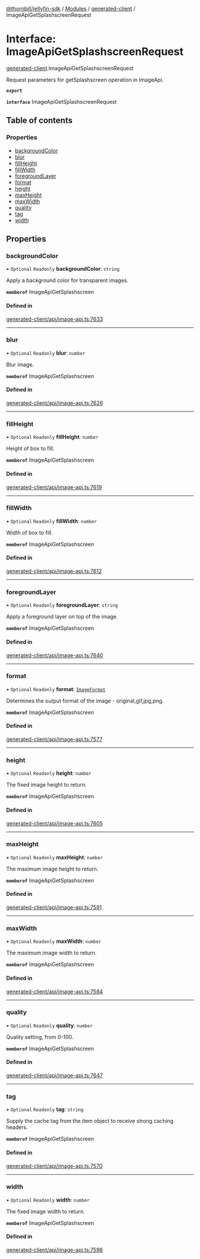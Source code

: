 [@thornbill/jellyfin-sdk](../README.md) / [Modules](../modules.md) / [generated-client](../modules/generated_client.md) / ImageApiGetSplashscreenRequest

# Interface: ImageApiGetSplashscreenRequest

[generated-client](../modules/generated_client.md).ImageApiGetSplashscreenRequest

Request parameters for getSplashscreen operation in ImageApi.

**`export`**

**`interface`** ImageApiGetSplashscreenRequest

## Table of contents

### Properties

- [backgroundColor](generated_client.ImageApiGetSplashscreenRequest.md#backgroundcolor)
- [blur](generated_client.ImageApiGetSplashscreenRequest.md#blur)
- [fillHeight](generated_client.ImageApiGetSplashscreenRequest.md#fillheight)
- [fillWidth](generated_client.ImageApiGetSplashscreenRequest.md#fillwidth)
- [foregroundLayer](generated_client.ImageApiGetSplashscreenRequest.md#foregroundlayer)
- [format](generated_client.ImageApiGetSplashscreenRequest.md#format)
- [height](generated_client.ImageApiGetSplashscreenRequest.md#height)
- [maxHeight](generated_client.ImageApiGetSplashscreenRequest.md#maxheight)
- [maxWidth](generated_client.ImageApiGetSplashscreenRequest.md#maxwidth)
- [quality](generated_client.ImageApiGetSplashscreenRequest.md#quality)
- [tag](generated_client.ImageApiGetSplashscreenRequest.md#tag)
- [width](generated_client.ImageApiGetSplashscreenRequest.md#width)

## Properties

### backgroundColor

• `Optional` `Readonly` **backgroundColor**: `string`

Apply a background color for transparent images.

**`memberof`** ImageApiGetSplashscreen

#### Defined in

[generated-client/api/image-api.ts:7633](https://github.com/jellyfin/jellyfin-sdk-typescript/blob/7402732/src/generated-client/api/image-api.ts#L7633)

___

### blur

• `Optional` `Readonly` **blur**: `number`

Blur image.

**`memberof`** ImageApiGetSplashscreen

#### Defined in

[generated-client/api/image-api.ts:7626](https://github.com/jellyfin/jellyfin-sdk-typescript/blob/7402732/src/generated-client/api/image-api.ts#L7626)

___

### fillHeight

• `Optional` `Readonly` **fillHeight**: `number`

Height of box to fill.

**`memberof`** ImageApiGetSplashscreen

#### Defined in

[generated-client/api/image-api.ts:7619](https://github.com/jellyfin/jellyfin-sdk-typescript/blob/7402732/src/generated-client/api/image-api.ts#L7619)

___

### fillWidth

• `Optional` `Readonly` **fillWidth**: `number`

Width of box to fill.

**`memberof`** ImageApiGetSplashscreen

#### Defined in

[generated-client/api/image-api.ts:7612](https://github.com/jellyfin/jellyfin-sdk-typescript/blob/7402732/src/generated-client/api/image-api.ts#L7612)

___

### foregroundLayer

• `Optional` `Readonly` **foregroundLayer**: `string`

Apply a foreground layer on top of the image.

**`memberof`** ImageApiGetSplashscreen

#### Defined in

[generated-client/api/image-api.ts:7640](https://github.com/jellyfin/jellyfin-sdk-typescript/blob/7402732/src/generated-client/api/image-api.ts#L7640)

___

### format

• `Optional` `Readonly` **format**: [`ImageFormat`](../enums/generated_client.ImageFormat.md)

Determines the output format of the image - original,gif,jpg,png.

**`memberof`** ImageApiGetSplashscreen

#### Defined in

[generated-client/api/image-api.ts:7577](https://github.com/jellyfin/jellyfin-sdk-typescript/blob/7402732/src/generated-client/api/image-api.ts#L7577)

___

### height

• `Optional` `Readonly` **height**: `number`

The fixed image height to return.

**`memberof`** ImageApiGetSplashscreen

#### Defined in

[generated-client/api/image-api.ts:7605](https://github.com/jellyfin/jellyfin-sdk-typescript/blob/7402732/src/generated-client/api/image-api.ts#L7605)

___

### maxHeight

• `Optional` `Readonly` **maxHeight**: `number`

The maximum image height to return.

**`memberof`** ImageApiGetSplashscreen

#### Defined in

[generated-client/api/image-api.ts:7591](https://github.com/jellyfin/jellyfin-sdk-typescript/blob/7402732/src/generated-client/api/image-api.ts#L7591)

___

### maxWidth

• `Optional` `Readonly` **maxWidth**: `number`

The maximum image width to return.

**`memberof`** ImageApiGetSplashscreen

#### Defined in

[generated-client/api/image-api.ts:7584](https://github.com/jellyfin/jellyfin-sdk-typescript/blob/7402732/src/generated-client/api/image-api.ts#L7584)

___

### quality

• `Optional` `Readonly` **quality**: `number`

Quality setting, from 0-100.

**`memberof`** ImageApiGetSplashscreen

#### Defined in

[generated-client/api/image-api.ts:7647](https://github.com/jellyfin/jellyfin-sdk-typescript/blob/7402732/src/generated-client/api/image-api.ts#L7647)

___

### tag

• `Optional` `Readonly` **tag**: `string`

Supply the cache tag from the item object to receive strong caching headers.

**`memberof`** ImageApiGetSplashscreen

#### Defined in

[generated-client/api/image-api.ts:7570](https://github.com/jellyfin/jellyfin-sdk-typescript/blob/7402732/src/generated-client/api/image-api.ts#L7570)

___

### width

• `Optional` `Readonly` **width**: `number`

The fixed image width to return.

**`memberof`** ImageApiGetSplashscreen

#### Defined in

[generated-client/api/image-api.ts:7598](https://github.com/jellyfin/jellyfin-sdk-typescript/blob/7402732/src/generated-client/api/image-api.ts#L7598)
